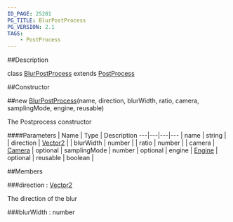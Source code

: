 ```yaml
---
ID_PAGE: 25281
PG_TITLE: BlurPostProcess
PG_VERSION: 2.1
TAGS:
    - PostProcess
---
```

##Description

class [BlurPostProcess](/classes/2.2/BlurPostProcess) extends [PostProcess](/classes/2.2/PostProcess)



##Constructor

##new [BlurPostProcess](/classes/2.2/BlurPostProcess)(name, direction, blurWidth, ratio, camera, samplingMode, engine, reusable)

The Postprocess constructor

####Parameters
 | Name | Type | Description
---|---|---|---
 | name | string | 
 | direction | [Vector2](/classes/2.2/Vector2) | 
 | blurWidth | number | 
 | ratio | number | 
 | camera | [Camera](/classes/2.2/Camera) | 
optional | samplingMode | number | 
optional | engine | [Engine](/classes/2.2/Engine) | 
optional | reusable | boolean | 

##Members

###direction : [Vector2](/classes/2.2/Vector2)

The direction of the blur

###blurWidth : number



